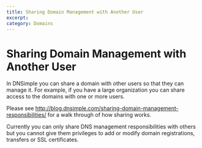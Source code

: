 ```yaml
---
title: Sharing Domain Management with Another User
excerpt: 
category: Domains
---
```


# Sharing Domain Management with Another User

In DNSimple you can share a domain with other users so that they can manage it. For example, if you have a large organization you can share access to the domains with one or more users.

Please see http://blog.dnsimple.com/sharing-domain-management-responsibilities/ for a walk through of how sharing works.

Currently you can only share DNS management responsibilities with others but you cannot give them privileges to add or modify domain registrations, transfers or SSL certificates.
